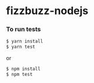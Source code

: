 # fizzbuzz-nodejs

### To run tests

```sh
$ yarn install
$ yarn test
```

or

```sh
$ npm install
$ npm test
```
